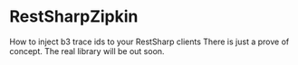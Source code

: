 # RestSharpZipkin
How to inject b3 trace ids to your RestSharp clients
There is just a prove of concept.
The real library will be out soon.

